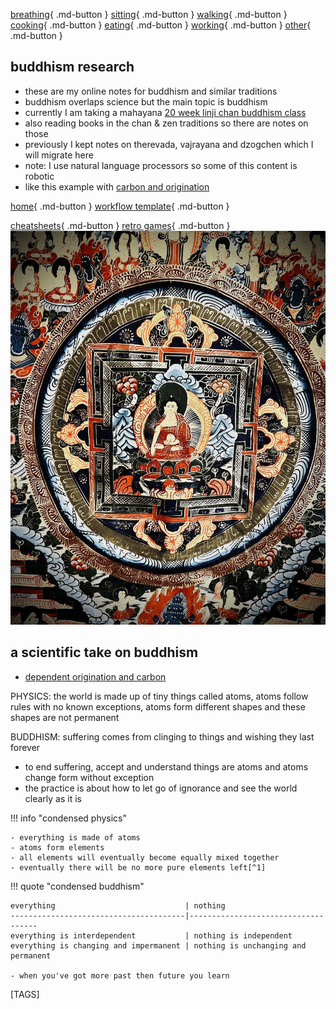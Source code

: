 
[breathing](https://shane0.github.io/buddhism/breath/){ .md-button } [sitting](https://shane0.github.io/buddhism/sitting/){ .md-button } [walking](https://shane0.github.io/buddhism/walking/){ .md-button } [cooking](https://shane0.github.io/buddhism/recipes/){ .md-button } [eating](https://shane0.github.io/buddhism/eat/){ .md-button } [working](https://shane0.github.io/buddhism/samu/){ .md-button } [other](https://shane0.github.io/buddhism/samu/){ .md-button }

## buddhism research

- these are my online notes for buddhism and similar traditions
- buddhism overlaps science but the main topic is buddhism
- currently I am taking a mahayana [20 week linji chan buddhism class](level_1.md)
- also reading books in the chan & zen traditions so there are notes on those
- previously I kept notes on therevada, vajrayana and dzogchen which I will migrate here
- note: I use natural language processors so some of this content is robotic
- like this example with [carbon and origination](origination.md)

[home](https://shane0.github.io){ .md-button }
[workflow template](https://shane0.github.io/workflow/){ .md-button }

[cheatsheets](https://shane0.github.io/cheatsheets/){ .md-button }
[retro games](https://shane0.github.io/adventure/){ .md-button }
![t](images/2022/01/10264e66-b08a-4bcc-af41-7925d11930d4.jpg)

## a scientific take on buddhism

- [dependent origination and carbon](origination.md)

PHYSICS: the world is made up of tiny things called atoms, atoms follow rules with no known exceptions, atoms form different shapes and these shapes are not permanent

BUDDHISM: suffering comes from clinging to things and wishing they last forever

- to end suffering, accept and understand things are atoms and atoms change form without exception
- the practice is about how to let go of ignorance and see the world clearly as it is

!!! info "condensed physics"

    - everything is made of atoms
    - atoms form elements 
    - all elements will eventually become equally mixed together
    - eventually there will be no more pure elements left[^1]

!!! quote "condensed buddhism"

    everything                             | nothing
    ---------------------------------------|------------------------------------
    everything is interdependent           | nothing is independent
    everything is changing and impermanent | nothing is unchanging and permanent

    - when you've got more past then future you learn

[TAGS]
